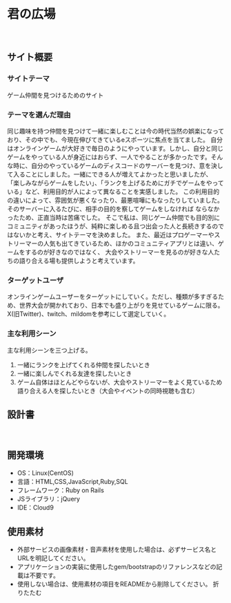 # 君の広場
​
## サイト概要
### サイトテーマ
ゲーム仲間を見つけるためのサイト
​
### テーマを選んだ理由
同じ趣味を持つ仲間を見つけて一緒に楽しむことは今の時代当然の娯楽になっており、その中でも、今現在伸びてきているeスポーツに焦点を当てました。
自分はオンラインゲームが大好きで毎日のようにやっています。しかし、自分と同じゲームをやっている人が身近にはおらず、一人でやることが多かったです。そんな時に、自分のやっているゲームのディスコードのサーバーを見つけ、意を決して入ることにしました。一緒にできる人が増えてよかったと思いましたが、
「楽しみながらゲームをしたい」、「ランクを上げるためにガチでゲームをやっている」など、利用目的が人によって異なることを実感しました。
この利用目的の違いによって、雰囲気が悪くなったり、最悪喧嘩にもなったりしていました。そのサーバーに入るたびに、相手の目的を察してゲームをしなければ
ならなかったため、正直当時は苦痛でした。
そこで私は、同じゲーム仲間でも目的別にコミュニティがあったほうが、純粋に楽しめる且つ出会った人と長続きするのではないかと考え、サイトテーマを決めました。
また、最近はプロゲーマーやストリーマーの人気も出てきているため、ほかのコミュニティアプリとは違い、ゲームをするのが好きなのではなく、
大会やストリーマーを見るのが好きな人たちの語り合える場も提供しようと考えています。
​
### ターゲットユーザ
オンラインゲームユーザーをターゲットにしていく。ただし、種類が多すぎるため、世界大会が開かれており、日本でも盛り上がりを見せているゲームに限る。
X(旧Twitter)、twitch、mildomを参考にして選定していく。
​
### 主な利用シーン
主な利用シーンを三つ上げる。
1. 一緒にランクを上げてくれる仲間を探したいとき　
2.  一緒に楽しんでくれる友達を探したいとき
3. ゲーム自体はほとんどやらないが、大会やストリーマーをよく見ているため語り合える人を探したいとき（大会やイベントの同時視聴も含む）
​
## 設計書
<!--テーマを設定・提出する時点では不要です-->
​
## 開発環境
- OS：Linux(CentOS)
- 言語：HTML,CSS,JavaScript,Ruby,SQL
- フレームワーク：Ruby on Rails
- JSライブラリ：jQuery
- IDE：Cloud9
​
## 使用素材
- 外部サービスの画像素材・音声素材を使用した場合は、必ずサービス名とURLを明記してください。
- アプリケーションの実装に使用したgem/bootstrapのリファレンスなどの記載は不要です。
- 使用しない場合は、使用素材の項目をREADMEから削除してください。
折りたたむ
